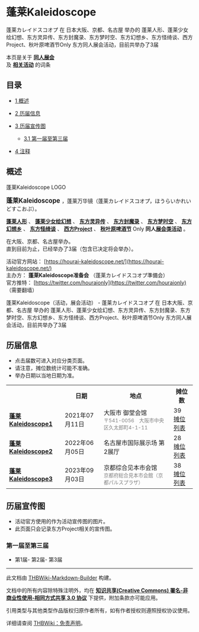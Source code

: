 # 蓬莱Kaleidoscope

<!-- source html: G:\repos\THBWiki-Markdown-Builder\THBWikiMarkdown\Temp\main\6\68\ns0%3A%E8%93%AC%E8%8E%B1Kaleidoscope.html -->

蓬莱カレイドスコオプ 在 日本大阪、京都、名古屋 举办的 蓬莱人形、蓬莱少女绘幻想、东方灵异传、东方封魔录、东方梦时空、东方幻想乡、东方怪绮谈、西方Project、秋叶原啤酒节Only 东方同人展会活动，目前共举办了3届

本页是关于 **[同人展会](./同人展会.md#展会类活动)**   
及 **[相关活动](./相关活动.md)** 的词条

## 目录

- [1 概述](#概述)
- [2 历届信息](#历届信息)
- [3 历届宣传图](#历届宣传图)

  - [3.1 第一届至第三届](#第一届至第三届)



- [4 注释](#注释)





## 概述
[](./文件-蓬莱Kaleidoscope_LOGO.png.md)  [](./文件-蓬莱Kaleidoscope_LOGO.png.md)蓬莱Kaleidoscope LOGO
  
<big> **蓬莱Kaleidoscope** </big>，蓬莱万华镜（蓬莱カレイドスコオプ，ほうらいかれいどすこおぷ）。  
  
  
  
  
 **[蓬莱人形](./蓬莱人形.md)** 、 **[蓬莱少女绘幻想](./蓬莱少女绘幻想.md)** 、 **[东方灵异传](./东方灵异传.md)** 、 **[东方封魔录](./东方封魔录.md)** 、 **[东方梦时空](./东方梦时空.md)** 、 **[东方幻想乡](./东方幻想乡.md)** 、 **[东方怪绮谈](./东方怪绮谈.md)** 、 **[西方Project](./西方Project.md)** 、 **[秋叶原啤酒节](./秋叶原啤酒节.md)** Only **同人[展会类活动](./展会类活动.md#展会类活动)** 。  
  
在大阪、京都、名古屋举办。  
直到目前为止，已经举办了3届（包含已决定将会举办）。  
  
  
  
  
活动官方网站： [https://hourai-kaleidoscope.net/](https://hourai-kaleidoscope.net/)   
主办方： **蓬莱Kaleidoscope准备会** （蓬莱カレイドスコオプ準備会）  
官方推特： [https://twitter.com/houraionly](https://twitter.com/houraionly) （需要翻墙）  
  
蓬莱Kaleidoscope（活动，展会活动） - 蓬莱カレイドスコオプ 在 日本大阪、京都、名古屋 举办的 蓬莱人形、蓬莱少女绘幻想、东方灵异传、东方封魔录、东方梦时空、东方幻想乡、东方怪绮谈、西方Project、秋叶原啤酒节Only 东方同人展会活动，目前共举办了3届

## 历届信息
- 点击届数可进入对应分类页面。
- 请注意，摊位数统计可能不准确。
- 举办日期以当地日期为准。


<table>
<tbody><tr><th> </th><th>日期</th><th>地点</th><th>摊位数</th></tr>
<tr><td id="1"><b><a href="/展会作品列表?e=%E8%93%AC%E8%8E%B1Kaleidoscope%231">蓬莱Kaleidoscope1</a></b></td><td id="ev-1">2021年07月11日</td><td>大阪市 御堂会馆<br><small><span style="color:grey;">〒541-0056　大阪市中央区久太郎町4-1-11</span></small></td><td>39<br><a href="./蓬莱Kaleidoscope-第1届摊位.md" title="蓬莱Kaleidoscope/第1届摊位">摊位列表</a></td></tr>
<tr><td id="2"><b><a href="/展会作品列表?e=%E8%93%AC%E8%8E%B1Kaleidoscope%232">蓬莱Kaleidoscope2</a></b></td><td id="ev-2">2022年06月05日</td><td>名古屋市国际展示场 第2展厅</td><td>28<br><a href="./蓬莱Kaleidoscope-第2届摊位.md" title="蓬莱Kaleidoscope/第2届摊位">摊位列表</a></td></tr>
<tr><td id="3"><b><a href="/展会作品列表?e=%E8%93%AC%E8%8E%B1Kaleidoscope%233">蓬莱Kaleidoscope3</a></b></td><td id="ev-3">2023年09月03日</td><td>京都综合见本市会馆<br><small><span style="color:grey;">京都府総合見本市会館（京都パルスプラザ）</span></small></td><td>38<br><a href="./蓬莱Kaleidoscope-第3届摊位.md" title="蓬莱Kaleidoscope/第3届摊位">摊位列表</a></td></tr>
</tbody></table>



## 历届宣传图
- 活动官方使用的作为活动宣传图的图片。
- 此页面只会记录东方Project相关的宣传图。


### 第一届至第三届
- [](./文件-蓬莱Kaleidoscope_宣传图1.jpg.md)第1届- [](./文件-蓬莱Kaleidoscope2_宣传图1.jpg.md)第2届- [](./文件-蓬莱Kaleidoscope3_宣传图1.jpg.md)第3届


  
  

  

  
  






---

此文档由 [THBWiki-Markdown-Builder](https://github.com/Delsin-Yu/THBWiki-Markdown-Builder) 构建。

文档中的所有内容除特殊注明外，均在 [**知识共享(Creative Commons) 署名-非商业性使用-相同方式共享 3.0 协议**](https://creativecommons.org/licenses/by-sa/3.0/deed.zh-hans) 下提供，附加条款亦可能应用。

引用类型与其他类型作品版权归原作者所有，如有作者授权则遵照授权协议使用。

详细请查阅 [THBWiki：免责声明](https://thbwiki.cc/THBWiki:%E5%85%8D%E8%B4%A3%E5%A3%B0%E6%98%8E)。

